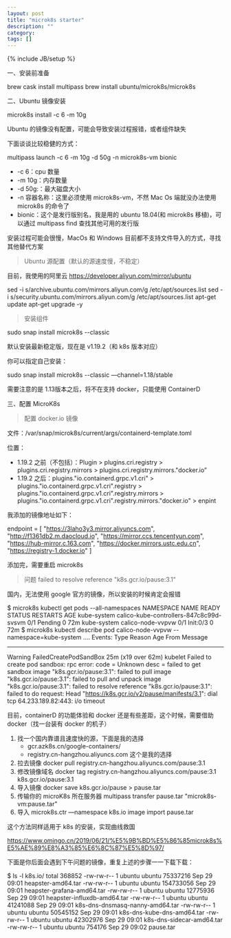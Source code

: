 ```yaml
---
layout: post
title: "microk8s starter"
description: ""
category: 
tags: []
---
```

{% include JB/setup %}

一、安装前准备

brew cask install multipass
brew install ubuntu/microk8s/microk8s


二、Ubuntu 镜像安装

microk8s install -c 6 -m 10g

Ubuntu 的镜像没有配置，可能会导致安装过程报错，或者组件缺失

下面谈谈比较稳健的方式：

multipass launch -c 6 -m 10g -d 50g -n microk8s-vm bionic

- -c 6：cpu 数量
- -m 10g：内存数量
- -d 50g:：最大磁盘大小
- -n 容器名称：这里必须使用 microk8s-vm，不然 Mac Os 端就没办法使用 microk8s 的命令了
- bionic：这个是发行版别名，我是用的 ubuntu 18.04(和 microk8s 移植)，可以通过 multipass find 查找其他可用的发行版

安装过程可能会很慢，MacOs 和 Windows 目前都不支持文件导入的方式，寻找其他替代方案

> Ubuntu 源配置（默认的源速度慢，不稳定）

目前，我使用的阿里云 https://developer.aliyun.com/mirror/ubuntu

sed -i s/archive.ubuntu.com/mirrors.aliyun.com/g /etc/apt/sources.list
sed -i s/security.ubuntu.com/mirrors.aliyun.com/g /etc/apt/sources.list
apt-get update
apt-get  upgrade -y

> 安装组件

sudo snap install microk8s --classic

默认安装最新稳定版，现在是 v1.19.2（和 k8s 版本对应）

你可以指定自己安装：

sudo snap install microk8s --classic —channel=1.18/stable

需要注意的是 1.13版本之后，将不在支持 docker，只能使用 ContainerD

三、配置 MicroK8s

> 配置 docker.io 镜像

文件：/var/snap/microk8s/current/args/containerd-template.toml

位置：
- 1.19.2 之前（不包括）：Plugin > plugins.cri.registry > plugins.cri.registry.mirrors > plugins.cri.registry.mirrors."docker.io”
- 1.19.2 之后：plugins."io.containerd.grpc.v1.cri" >  plugins."io.containerd.grpc.v1.cri".registry > plugins."io.containerd.grpc.v1.cri".registry.mirrors > plugins."io.containerd.grpc.v1.cri".registry.mirrors."docker.io" > enpint


我添加的镜像地址如下：

  endpoint = [
    "https://3laho3y3.mirror.aliyuncs.com",
    "http://f1361db2.m.daocloud.io",
    "https://mirror.ccs.tencentyun.com",
    "https://hub-mirror.c.163.com",
    "https://docker.mirrors.ustc.edu.cn",
    "https://registry-1.docker.io"
  ]

添加完，需要重启 microk8s


> 问题 failed to resolve reference "k8s.gcr.io/pause:3.1"

国内，无法使用 google 官方的镜像，所以安装的时候肯定会报错

$ microk8s kubectl get pods --all-namespaces
NAMESPACE     NAME                                      READY   STATUS     RESTARTS   AGE
kube-system   calico-kube-controllers-847c8c99d-svsvm   0/1     Pending    0          72m
kube-system   calico-node-vvpvw                         0/1     Init:0/3   0          72m
$  microk8s kubectl describe pod calico-node-vvpvw --namespace=kube-system
….
Events:
  Type     Reason                  Age                   From     Message
  ----     ------                  ----                  ----     -------
  Warning  FailedCreatePodSandBox  25m (x19 over 62m)    kubelet  Failed to create pod sandbox: rpc error: code = Unknown desc = failed to get sandbox image "k8s.gcr.io/pause:3.1": failed to pull image "k8s.gcr.io/pause:3.1": failed to pull and unpack image "k8s.gcr.io/pause:3.1": failed to resolve reference "k8s.gcr.io/pause:3.1": failed to do request: Head "https://k8s.gcr.io/v2/pause/manifests/3.1": dial tcp 64.233.189.82:443: i/o timeout

目前，containerD 的功能体验和 docker 还是有些差距，这个时候，需要借助 docker（找一台装有 docker 的机子）

1. 找一个国内靠谱且速度快的源，下面是我的选择
    -  gcr.azk8s.cn/google-containers/
    -  registry.cn-hangzhou.aliyuncs.com 这个是我的选择
2. 拉去镜像
docker pull registry.cn-hangzhou.aliyuncs.com/pause:3.1
3. 修改镜像域名
docker tag registry.cn-hangzhou.aliyuncs.com/pause:3.1 k8s.gcr.io/pause:3.1
4. 导入镜像
docker save k8s.gcr.io/pause > pause.tar
5. 传输你的 microK8s 所在服务器
multipass transfer pause.tar "microk8s-vm:pause.tar"
6. 导入
microk8s.ctr —namespace k8s.io image import pause.tar

这个方法同样适用于 k8s 的安装，实现曲线救国

https://www.omingo.cn/2019/06/21/%E5%9B%BD%E5%86%85microk8s%E5%AE%89%E8%A3%85%E6%8C%87%E5%8D%97/

下面是你后面会遇到下午问题的镜像，重复上述的步骤一一下载下载：

$ ls -l k8s.io/
total 368852
-rw-rw-r-- 1 ubuntu ubuntu  75337216 Sep 29 09:01 heapster-amd64.tar
-rw-rw-r-- 1 ubuntu ubuntu 154733056 Sep 29 09:01 heapster-grafana-amd64.tar
-rw-rw-r-- 1 ubuntu ubuntu  12775936 Sep 29 09:01 heapster-influxdb-amd64.tar
-rw-rw-r-- 1 ubuntu ubuntu  41241088 Sep 29 09:01 k8s-dns-dnsmasq-nanny-amd64.tar
-rw-rw-r-- 1 ubuntu ubuntu  50545152 Sep 29 09:01 k8s-dns-kube-dns-amd64.tar
-rw-rw-r-- 1 ubuntu ubuntu  42302976 Sep 29 09:01 k8s-dns-sidecar-amd64.tar
-rw-rw-r-- 1 ubuntu ubuntu    754176 Sep 29 09:02 pause.tar


